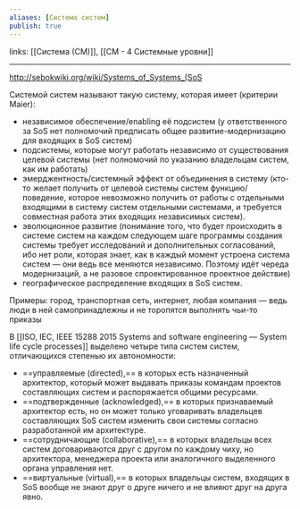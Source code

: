 ```yaml
---
aliases: [Система систем]
publish: true
---
```

links: [[Система (СМ)]], [[СМ - 4 Системные уровни]] 

---

http://sebokwiki.org/wiki/Systems_of_Systems_(SoS

Системой систем называют такую систему, которая имеет (критерии Maier):
- независимое обеспечение/enabling её подсистем (у ответственного за SoS нет полномочий предписать общее развитие-модернизацию для входящих в SoS систем)
- подсистемы, которые могут работать независимо от существования целевой системы (нет полномочий по указанию владельцам систем, как им работать)
- эмерджентность/системный эффект от объединения в систему (кто-то желает получить от целевой системы систем функцию/поведение, которое невозможно получить от работы с отдельными входящими в систему систем отдельными системами, и требуется совместная работа этих входящих независимых систем).
- эволюционное развитие (понимание того, что будет происходить в системе систем на каждом следующем шаге программы создания системы требует исследований и дополнительных согласований, ибо нет роли, которая знает, как в каждый момент устроена система систем — они ведь все меняются независимо. Поэтому идёт череда модернизаций, а не разовое спроектированное проектное действие)
- географическое распределение входящих в SoS систем.


Примеры:
город, транспортная сеть, интернет, любая компания — ведь люди в ней самопринадлежны и не торопятся выполнять чьи-то приказы

В [[ISO, IEC, IEEE 15288 2015 Systems and software engineering — System life cycle processes]] выделено четыре типа систем систем, отличающихся степенью их автономности:
- ==управляемые (directed),== в которых есть назначенный архитектор, который может выдавать приказы командам проектов составляющих систем и распоряжается общими ресурсами.
- ==подтвержденные (acknowledged),== в которых признаваемый архитектор есть, но он может только уговаривать владельцев составляющих SoS систем изменить свои системы согласно разработанной им архитектуре.
- ==сотрудничающие (collaborative),== в которых владельцы всех систем договариваются друг с другом по каждому чиху, но архитектора, менеджера проекта или аналогичного выделенного органа управления нет.
- ==виртуальные (virtual),== в которых владельцы систем, входящих в SoS вообще не знают друг о друге ничего и не влияют друг на друга явно.